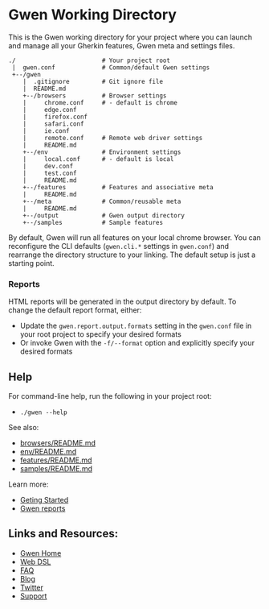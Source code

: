 Gwen Working Directory
======================

This is the Gwen working directory for your project where you can launch and manage all your Gherkin features, Gwen meta and settings files.

```
./                        # Your project root
 |  gwen.conf             # Common/default Gwen settings
 +--/gwen
    |  .gitignore         # Git ignore file
    |  README.md
    +--/browsers          # Browser settings
    |     chrome.conf     # - default is chrome
    |     edge.conf
    |     firefox.conf
    |     safari.conf
    |     ie.conf
    |     remote.conf     # Remote web driver settings
    |     README.md
    +--/env               # Environment settings
    |     local.conf      # - default is local
    |     dev.conf
    |     test.conf
    |     README.md
    +--/features          # Features and associative meta
    |     README.md
    +--/meta              # Common/reusable meta
    |     README.md
    +--/output            # Gwen output directory
    +--/samples           # Sample features
```

By default, Gwen will run all features on your local chrome browser. You can reconfigure the CLI defaults (`gwen.cli.*` settings in `gwen.conf`) and rearrange the directory structure to your linking. The default setup is just a starting point.

### Reports

HTML reports will be generated in the output directory by default. To change the default report format, either:
- Update the `gwen.report.output.formats` setting in the `gwen.conf` file in your root project to specify your desired formats
- Or invoke Gwen with the `-f/--format` option and explicitly specify your desired formats

Help
----

For command-line help, run the following in your project root:
- `./gwen --help`

See also:
- [browsers/README.md](browsers/README.md)
- [env/README.md](env/README.md)
- [features/README.md](features/README.md)
- [samples/README.md](samples/README.md)

Learn more:
- [Geting Started](https://github.com/gwen-interpreter/gwen-web/wiki/Getting-Started)
- [Gwen reports](https://github.com/gwen-interpreter/gwen/wiki/Evaluation-Reports)

Links and Resources:
----------------------

- [Gwen Home](http://gweninterpreter.org)
- [Web DSL](https://github.com/gwen-interpreter/gwen-web/wiki/Supported-DSL)
- [FAQ](https://github.com/gwen-interpreter/gwen-web/wiki/FAQ)
- [Blog](https://gweninterpreter.wordpress.com)
- [Twitter](https://twitter.com/gweninterpreter)
- [Support](https://gwenify.com)
